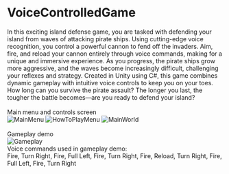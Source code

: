 # VoiceControlledGame
In this exciting island defense game, you are tasked with defending your island from waves of attacking pirate ships. Using cutting-edge voice recognition, you control a powerful cannon to fend off the invaders. Aim, fire, and reload your cannon entirely through voice commands, making for a unique and immersive experience. As you progress, the pirate ships grow more aggressive, and the waves become increasingly difficult, challenging your reflexes and strategy. Created in Unity using C#, this game combines dynamic gameplay with intuitive voice controls to keep you on your toes. How long can you survive the pirate assault? The longer you last, the tougher the battle becomes—are you ready to defend your island?<br /> <br />
Main menu and controls screen <br />
![MainMenu](https://github.com/user-attachments/assets/a924b72f-3aad-4a90-9996-9333345782cd)
![HowToPlayMenu](https://github.com/user-attachments/assets/721f730c-1e34-45b9-b242-90aba1eaaf72)
![MainWorld](https://github.com/user-attachments/assets/1e4adcd2-657b-4f51-ab4b-94c7da895f47)
<br /><br />
Gameplay demo <br />
![Gameplay](https://github.com/user-attachments/assets/c799c40f-9fab-4cd4-874d-1b7bc4c1e74f)
<br />
Voice commands used in gameplay demo:<br />
Fire, Turn Right, Fire, Full Left, Fire, Turn Right, Fire, Reload, Turn Right, Fire, Full Left, Fire, Turn Right
